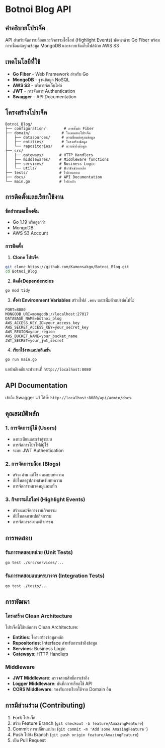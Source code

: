 # Botnoi Blog API

## คำอธิบายโปรเจ็ค
API สำหรับจัดการบล็อกและกิจกรรมไฮไลท์ (Highlight Events) พัฒนาด้วย Go Fiber พร้อมการเชื่อมต่อฐานข้อมูล MongoDB และระบบจัดเก็บไฟล์ด้วย AWS S3

## เทคโนโลยีที่ใช้
- **Go Fiber** - Web Framework สำหรับ Go
- **MongoDB** - ฐานข้อมูล NoSQL
- **AWS S3** - บริการจัดเก็บไฟล์
- **JWT** - การจัดการ Authentication
- **Swagger** - API Documentation

## โครงสร้างโปรเจ็ค

```
Botnoi_Blog/
├── configuration/        # การตั้งค่า Fiber
├── domain/              # โดเมนของโปรเจ็ค
│   ├── datasources/     # การเชื่อมต่อฐานข้อมูล
│   ├── entities/        # โครงสร้างข้อมูล
│   └── repositories/    # การเข้าถึงข้อมูล
├── src/
│   ├── gateways/       # HTTP Handlers
│   ├── middlewares/    # Middleware functions
│   ├── services/       # Business Logic
│   └── utils/          # ฟังก์ชันช่วยเหลือ
├── tests/              # ไฟล์ทดสอบ
├── docs/               # API Documentation
└── main.go             # ไฟล์หลัก
```

## การติดตั้งและเรียกใช้งาน

### ข้อกำหนดเบื้องต้น
- Go 1.19 หรือสูงกว่า
- MongoDB
- AWS S3 Account

### การติดตั้ง

1. **Clone โปรเจ็ค**
```bash
git clone https://github.com/Kamonsakgo/Botnoi_Blog.git
cd Botnoi_Blog
```

2. **ติดตั้ง Dependencies**
```bash
go mod tidy
```

3. **ตั้งค่า Environment Variables**
สร้างไฟล์ `.env` และเพิ่มตัวแปรต่อไปนี้:
```env
PORT=8080
MONGODB_URI=mongodb://localhost:27017
DATABASE_NAME=botnoi_blog
AWS_ACCESS_KEY_ID=your_access_key
AWS_SECRET_ACCESS_KEY=your_secret_key
AWS_REGION=your_region
AWS_BUCKET_NAME=your_bucket_name
JWT_SECRET=your_jwt_secret
```

4. **เรียกใช้งานแอปพลิเคชัน**
```bash
go run main.go
```

แอปพลิเคชันจะทำงานที่ `http://localhost:8080`

## API Documentation
เข้าถึง Swagger UI ได้ที่: `http://localhost:8080/api/admin/docs`

## คุณสมบัติหลัก

### 1. การจัดการผู้ใช้ (Users)
- ลงทะเบียนและเข้าสู่ระบบ
- การจัดการโปรไฟล์ผู้ใช้
- ระบบ JWT Authentication

### 2. การจัดการบล็อก (Blogs)
- สร้าง อ่าน แก้ไข และลบบทความ
- อัปโหลดรูปภาพสำหรับบทความ
- การจัดการหมวดหมู่และแท็ก

### 3. กิจกรรมไฮไลท์ (Highlight Events)
- สร้างและจัดการงานกิจกรรม
- อัปโหลดภาพปกกิจกรรม
- การจัดการสถานะกิจกรรม

## การทดสอบ

### รันการทดสอบหน่วย (Unit Tests)
```bash
go test ./src/services/...
```

### รันการทดสอบแบบครบวงจร (Integration Tests)
```bash
go test ./tests/...
```



## การพัฒนา

### โครงสร้าง Clean Architecture
โปรเจ็คนี้ใช้หลักการ Clean Architecture:
- **Entities**: โครงสร้างข้อมูลหลัก
- **Repositories**: Interface สำหรับการเข้าถึงข้อมูล
- **Services**: Business Logic
- **Gateways**: HTTP Handlers

### Middleware
- **JWT Middleware**: ตรวจสอบสิทธิ์การเข้าถึง
- **Logger Middleware**: บันทึกการเรียกใช้ API
- **CORS Middleware**: รองรับการเรียกใช้จาก Domain อื่น

## การมีส่วนร่วม (Contributing)
1. Fork โปรเจ็ค
2. สร้าง Feature Branch (`git checkout -b feature/AmazingFeature`)
3. Commit การเปลี่ยนแปลง (`git commit -m 'Add some AmazingFeature'`)
4. Push ไปยัง Branch (`git push origin feature/AmazingFeature`)
5. เปิด Pull Request
